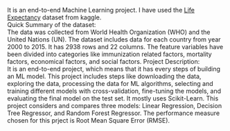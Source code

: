 It is an end-to-end Machine Learning project. I have used the [Life Expectancy](https://www.kaggle.com/datasets/kumarajarshi/life-expectancy-who/data) dataset from kaggle.</br>
Quick Summary of the dataset: <br>
The data was collected from World Health Organization (WHO) and the United Nations (UN). The dataset includes data for each country from year 2000 to 2015. It has 2938 rows and 22 columns. The feature
variables have been divided into categories like immunization related factors, mortality factors, economical factors, and social factors.
Project Description: <br>
It is an end-to-end project, which means that it has every steps of building an ML model. This project includes steps like downloading the data, exploring the data, processing the data for ML algorithms, selecting 
and training different models with cross-validation, fine-tuning the models, and evaluating the final model on the test set. It mostly uses Scikit-Learn. This project considers and compares three models:
Linear Regression, Decision Tree Regressor, and Random Forest Regressor. The performance measure chosen for this prject is Root Mean Square Error (RMSE).
